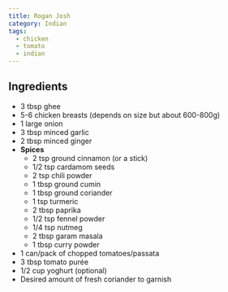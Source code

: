 ```yaml
---
title: Rogan Josh
category: Indian
tags:
  - chicken
  - tomato
  - indian
---
```


## Ingredients

- 3 tbsp ghee
- 5-6 chicken breasts (depends on size but about 600-800g)
- 1 large onion
- 3 tbsp minced garlic
- 2 tbsp minced ginger
- **Spices**
  - 2 tsp ground cinnamon (or a stick)
  - 1/2 tsp cardamom seeds
  - 2 tsp chili powder
  - 1 tbsp ground cumin
  - 1 tbsp ground coriander
  - 1 tsp turmeric
  - 2 tbsp paprika
  - 1/2 tsp fennel powder
  - 1/4 tsp nutmeg
  - 2 tbsp garam masala
  - 1 tbsp curry powder
- 1 can/pack of chopped tomatoes/passata
- 3 tbsp tomato purée
- 1/2 cup yoghurt (optional)
- Desired amount of fresh coriander to garnish

